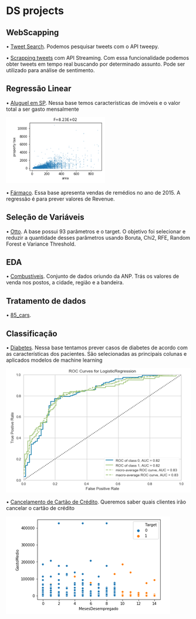 # DS projects

## WebScapping

•	[Tweet Search](https://nbviewer.jupyter.org/github/BrunoPTeruya/Projetos-Data-Science/blob/master/Pesquisando%20Tweets.ipynb). Podemos pesquisar tweets com o API tweepy.

•	[Scrapping tweets](https://nbviewer.jupyter.org/github/BrunoPTeruya/Projetos-Data-Science/blob/master/Tweets%20em%20streaming.ipynb) com API Streaming. Com essa funcionalidade podemos obter tweets em tempo real buscando por determinado assunto. Pode ser utilizado para análise de sentimento.

## Regressão Linear

•	[Aluguel em SP](https://nbviewer.jupyter.org/github/BrunoPTeruya/Portfolio/blob/master/Aluguel%20em%20SP.ipynb). Nessa base temos características de imóveis e o valor total a ser gasto mensalmente

![](Images/area.PNG)

•	[Fármaco](https://nbviewer.jupyter.org/github/BrunoPTeruya/Projetos-Data-Science/blob/master/Pharma.ipynb). Essa base apresenta vendas de remédios no ano de 2015. A regressão é para prever valores de Revenue.

## Seleção de Variáveis

•	[Otto](https://nbviewer.jupyter.org/github/BrunoPTeruya/Projetos-Data-Science/blob/master/Otto.ipynb). A base possui 93 parâmetros e o target. O objetivo foi selecionar e reduzir a quantidade desses parâmetros usando Boruta, Chi2, RFE, Random Forest e Variance Threshold.

## EDA

•	[Combustíveis](https://nbviewer.jupyter.org/github/BrunoPTeruya/Projetos-Data-Science/blob/master/Pre%C3%A7os%20de%20combust%C3%ADveis.ipynb). Conjunto de dados oriundo da ANP. Trás os valores de venda nos postos, a cidade, região e a bandeira.

## Tratamento de dados

•	[85_cars](https://nbviewer.jupyter.org/github/BrunoPTeruya/Projetos-Data-Science/blob/master/Cars.ipynb). 

## Classificação

•	[Diabetes](https://nbviewer.jupyter.org/github/BrunoPTeruya/Portfolio/blob/master/Diabetes%20Pima.ipynb). Nessa base tentamos prever casos de diabetes de acordo com as características dos pacientes. São selecionadas as principais colunas e aplicados modelos de machine learning

![](Images/Capturar.PNG)

•	[Cancelamento de Cartão de Crédito](https://nbviewer.jupyter.org/github/BrunoPTeruya/Portfolio/blob/master/Churn.ipynb). Queremos saber quais clientes irão cancelar o cartão de crédito

![](Images/meses%20desenpregado.PNG)
